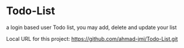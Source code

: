 # Todo-List
a login based user Todo list, you may add, delete and update your list 


Local URL for this project: https://github.com/ahmad-jmi/Todo-List.git
